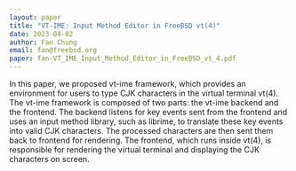 ```yaml
---
layout: paper
title: "VT-IME: Input Method Editor in FreeBSD vt(4)"
date: 2023-04-02
author: Fan Chung
email: fan@freebsd.org
paper: fan-VT_IME_Input_Method_Editor_in_FreeBSD_vt_4.pdf
---
```

In this paper, we proposed vt-ime framework, which provides an environment for users to type CJK characters in the virtual terminal vt(4). The vt-ime framework is composed of two parts: the vt-ime backend and the frontend. The backend listens for key events sent from the frontend and uses an input method library, such as librime, to translate these key events into valid CJK characters. The processed characters are then sent them back to frontend for rendering. The frontend, which runs inside vt(4), is responsible for rendering the virtual terminal and displaying the CJK characters on screen.
